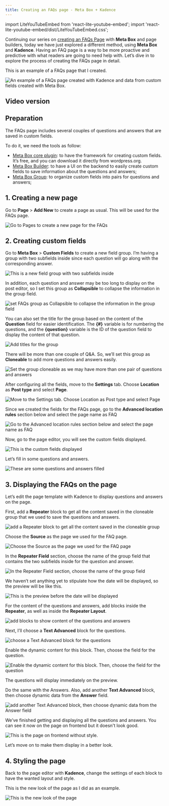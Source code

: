 ```yaml
---
title: Creating an FAQs page - Meta Box + Kadence
---
```


import LiteYouTubeEmbed from 'react-lite-youtube-embed'; 
import 'react-lite-youtube-embed/dist/LiteYouTubeEmbed.css';

Continuing our series on [creating an FAQs Page](https://metabox.io/series/faqs-page/) with **Meta Box** and page builders, today we have just explored a different method, using **Meta Box** and **Kadence**. Having an FAQ page is a way to be more proactive and predictive with what readers are going to need help with. Let’s dive in to explore the process of creating the FAQs page in detail.

This is an example of a FAQs page that I created.

![An example of a FAQs page created with Kadence and data from custom fields created with Meta Box.](https://i.imgur.com/HPyWQmw.png)

## Video version

<LiteYouTubeEmbed id='QCs6JtW0NMY' />

## Preparation

The FAQs page includes several couples of questions and answers that are saved in custom fields.

To do it, we need the tools as follow:

* [Meta Box core plugin](https://wordpress.org/plugins/meta-box/): to have the framework for creating custom fields. It’s free, and you can download it directly from wordpress.org.
* [Meta Box Builder](https://metabox.io/plugins/meta-box-builder/): to have a UI on the backend to easily create custom fields to save information about the questions and answers;
* [Meta Box Group](https://metabox.io/plugins/meta-box-group/): to organize custom fields into pairs for questions and answers;

## 1. Creating a new page

Go to **Page** > **Add New** to create a page as usual. This will be used for the FAQs page.

![Go to Pages to create a new page for the FAQs](https://i.imgur.com/IqCa9ZW.png)

## 2. Creating custom fields

Go to **Meta Box** > **Custom Fields** to create a new field group. I’m having a group with two subfields inside since each question will go along with the corresponding answer.

![This is a new field group with two subfields inside](https://i.imgur.com/1lMVy8v.png)

In addition, each question and answer may be too long to display on the post editor, so I set this group as **Collapsible** to collapse the information in the group field.

![set FAQs group as Collapsible to collapse the information in the group field](https://i.imgur.com/IdHAhNH.png)

You can also set the title for the group based on the content of the **Question** field for easier identification. The **{#}** variable is for numbering the questions, and the **{question}** variable is the ID of the question field to display the content of that question.

![Add titles for the group](https://i.imgur.com/fJTMAx0.png)

There will be more than one couple of Q&A. So, we’ll set this group as **Cloneable** to add more questions and answers easily.

![Set the group cloneable as we may have more than one pair of questions and answers](https://i.imgur.com/6zgiCGM.png)

After configuring all the fields, move to the **Settings** tab. Choose **Location** as **Post type** and select **Page**.

![Move to the Settings tab. Choose Location as Post type and select Page](https://i.imgur.com/WEvyNDL.png)

Since we created the fields for the FAQs page, go to the **Advanced location rules** section below and select the page name as FAQ

![Go to the Advanced location rules section below and select the page name as FAQ](https://i.imgur.com/4nODnBa.png)

Now, go to the page editor, you will see the custom fields displayed.

![This is the custom fields displayed](https://i.imgur.com/MEte2ER.png)

Let’s fill in some questions and answers.

![These are some questions and answers filled](https://i.imgur.com/E4X53hq.png)

## 3. Displaying the FAQs on the page

Let’s edit the page template with Kadence to display questions and answers on the page. 

First, add a **Repeater** block to get all the content saved in the cloneable group that we used to save the questions and answers.

![add a Repeater block to get all the content saved in the cloneable group](https://i.imgur.com/UjmlXPM.png)

Choose the **Source** as the page we used for the FAQ page.

![Choose the Source as the page we used for the FAQ page](https://i.imgur.com/iZt0f2A.png)

In the **Repeater Field** section, choose the name of the group field that contains the two subfields inside for the question and answer.

![In the Repeater Field section, choose the name of the group field](https://i.imgur.com/tbMqciV.png)

We haven’t set anything yet to stipulate how the date will be displayed, so the preview will be like this. 

![This is the preview before the date will be displayed](https://i.imgur.com/7lKoTnM.png)

For the content of the questions and answers, add blocks inside the **Repeater**, as well as inside the **Repeater Layout**.

![add blocks to show content of the questions and answers](https://i.imgur.com/amDPaui.png)

Next, I’ll choose a **Text Advanced** block for the questions. 

![choose a Text Advanced block for the questions](https://i.imgur.com/25NPea3.png)

Enable the dynamic content for this block. Then, choose the field for the question.

![Enable the dynamic content for this block. Then, choose the field for the question](https://i.imgur.com/wNBlS2V.png)

The questions will display immediately on the preview.

Do the same with the Answers. Also, add another **Text Advanced** block, then choose dynamic data from the **Answer** field.

![add another Text Advanced block, then choose dynamic data from the Answer field](https://i.imgur.com/l3oEsii.png)

We’ve finished getting and displaying all the questions and answers. You can see it now on the page on frontend but it doesn't look good.

![This is the page on frontend without style.](https://i.imgur.com/Yw5atsP.png)

Let’s move on to make them display in a better look.

## 4. Styling the page

Back to the page editor with **Kadence**, change the settings of each block to have the wanted layout and style.

This is the new look of the page as I did as an example.

![This is the new look of the page](https://i.imgur.com/HPyWQmw.png)
